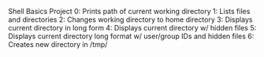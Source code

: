 Shell Basics Project
0: Prints path of current working directory
1: Lists files and directories
2: Changes working directory to home directory
3: Displays current directory in long form
4: Displays current directory w/ hidden files
5: Displays current directory long format w/ user/group IDs and hidden files
6: Creates new directory in /tmp/